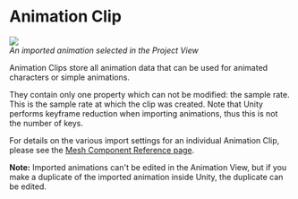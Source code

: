 Animation Clip
==============

![](http://docwiki.hq.unity3d.com/uploads/Main/animation_clip_inspector.png)  
_An imported animation selected in the <span class=keyword>Project View</span>_

<span class=keyword>Animation Clips</span> store all animation data that can be used for animated characters or simple animations.

They contain only one property which can not be modified: the sample rate. This is the sample rate at which the clip was created. Note that Unity performs keyframe reduction when importing animations, thus this is not the number of keys.

For details on the various import settings for an individual Animation Clip, please see the [Mesh Component Reference page](class-Mesh.html).

__Note:__ Imported animations can't be edited in the Animation View, but if you make a duplicate of the imported animation inside Unity, the duplicate can be edited.
